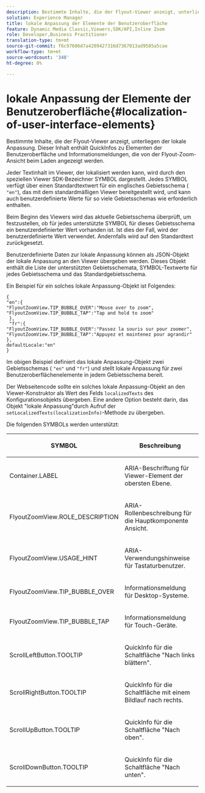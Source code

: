 ```yaml
---
description: Bestimmte Inhalte, die der Flyout-Viewer anzeigt, unterliegen der lokale Anpassung. Dieser Inhalt enthält QuickInfos zu Elementen der Benutzeroberfläche und Informationsmeldungen, die von der Flyout-Zoom-Ansicht beim Laden angezeigt werden.
solution: Experience Manager
title: lokale Anpassung der Elemente der Benutzeroberfläche
feature: Dynamic Media Classic,Viewers,SDK/API,Inline Zoom
role: Developer,Business Practitioner
translation-type: tm+mt
source-git-commit: f6c97606d7a4209427316d7367013ad9585a5cae
workflow-type: tm+mt
source-wordcount: '348'
ht-degree: 0%

---
```



# lokale Anpassung der Elemente der Benutzeroberfläche{#localization-of-user-interface-elements}

Bestimmte Inhalte, die der Flyout-Viewer anzeigt, unterliegen der lokale Anpassung. Dieser Inhalt enthält QuickInfos zu Elementen der Benutzeroberfläche und Informationsmeldungen, die von der Flyout-Zoom-Ansicht beim Laden angezeigt werden.

Jeder Textinhalt im Viewer, der lokalisiert werden kann, wird durch den speziellen Viewer SDK-Bezeichner SYMBOL dargestellt. Jedes SYMBOL verfügt über einen Standardtextwert für ein englisches Gebietsschema ( `"en"`), das mit dem standardmäßigen Viewer bereitgestellt wird, und kann auch benutzerdefinierte Werte für so viele Gebietsschemas wie erforderlich enthalten.

Beim Beginn des Viewers wird das aktuelle Gebietsschema überprüft, um festzustellen, ob für jedes unterstützte SYMBOL für dieses Gebietsschema ein benutzerdefinierter Wert vorhanden ist. Ist dies der Fall, wird der benutzerdefinierte Wert verwendet. Andernfalls wird auf den Standardtext zurückgesetzt.

Benutzerdefinierte Daten zur lokale Anpassung können als JSON-Objekt der lokale Anpassung an den Viewer übergeben werden. Dieses Objekt enthält die Liste der unterstützten Gebietsschemata, SYMBOL-Textwerte für jedes Gebietsschema und das Standardgebietsschema.

Ein Beispiel für ein solches lokale Anpassung-Objekt ist Folgendes:

```
{ 
"en":{ 
"FlyoutZoomView.TIP_BUBBLE_OVER":"Mouse over to zoom", 
"FlyoutZoomView.TIP_BUBBLE_TAP":"Tap and hold to zoom" 
 }, 
 "fr":{ 
"FlyoutZoomView.TIP_BUBBLE_OVER":"Passez la souris sur pour zoomer", 
"FlyoutZoomView.TIP_BUBBLE_TAP":"Appuyez et maintenez pour agrandir" 
}, 
defaultLocale:"en" 
}
```

Im obigen Beispiel definiert das lokale Anpassung-Objekt zwei Gebietsschemas ( `"en"` und `"fr"`) und stellt lokale Anpassung für zwei Benutzeroberflächenelemente in jedem Gebietsschema bereit.

Der Webseitencode sollte ein solches lokale Anpassung-Objekt an den Viewer-Konstruktor als Wert des Felds `localizedTexts` des Konfigurationsobjekts übergeben. Eine andere Option besteht darin, das Objekt &quot;lokale Anpassung&quot;durch Aufruf der `setLocalizedTexts(localizationInfo)`-Methode zu übergeben.

Die folgenden SYMBOLs werden unterstützt:

<table id="table_58C40353B7244335872350C98DF2CFB3"> 
 <thead> 
  <tr> 
   <th colname="col1" class="entry"> <p>SYMBOL </p> </th> 
   <th colname="col2" class="entry"> <p>Beschreibung </p> </th> 
  </tr> 
 </thead>
 <tbody> 
  <tr> 
   <td colname="col1"> <p> <span class="codeph"> Container.LABEL  </span> </p> </td> 
   <td colname="col2"> <p>ARIA-Beschriftung für Viewer-Element der obersten Ebene. </p> </td> 
  </tr> 
  <tr> 
   <td colname="col1"> <p> <span class="codeph"> FlyoutZoomView.ROLE_DESCRIPTION  </span> </p> </td> 
   <td colname="col2"> <p>ARIA-Rollenbeschreibung für die Hauptkomponente Ansicht. </p> </td> 
  </tr> 
  <tr> 
   <td colname="col1"> <p> <span class="codeph"> FlyoutZoomView.USAGE_HINT  </span> </p> </td> 
   <td colname="col2"> <p>ARIA-Verwendungshinweise für Tastaturbenutzer. </p> </td> 
  </tr> 
  <tr> 
   <td colname="col1"> <p> <span class="codeph"> FlyoutZoomView.TIP_BUBBLE_OVER  </span> </p> </td> 
   <td colname="col2"> <p>Informationsmeldung für Desktop-Systeme. </p> </td> 
  </tr> 
  <tr> 
   <td colname="col1"> <p> <span class="codeph"> FlyoutZoomView.TIP_BUBBLE_TAP  </span> </p> </td> 
   <td colname="col2"> <p>Informationsmeldung für Touch-Geräte. </p> </td> 
  </tr> 
  <tr> 
   <td colname="col1"> <p> <span class="codeph"> ScrollLeftButton.TOOLTIP  </span> </p> </td> 
   <td colname="col2"> <p>QuickInfo für die Schaltfläche "Nach links blättern". </p> </td> 
  </tr> 
  <tr> 
   <td colname="col1"> <p> <span class="codeph"> ScrollRightButton.TOOLTIP  </span> </p> </td> 
   <td colname="col2"> <p>QuickInfo für die Schaltfläche mit einem Bildlauf nach rechts. </p> </td> 
  </tr> 
  <tr> 
   <td colname="col1"> <p> <span class="codeph"> ScrollUpButton.TOOLTIP  </span> </p> </td> 
   <td colname="col2"> <p>QuickInfo für die Schaltfläche "Nach oben". </p> </td> 
  </tr> 
  <tr> 
   <td colname="col1"> <p> <span class="codeph"> ScrollDownButton.TOOLTIP  </span> </p> </td> 
   <td colname="col2"> <p>QuickInfo für die Schaltfläche "Nach unten". </p> </td> 
  </tr> 
 </tbody> 
</table>

